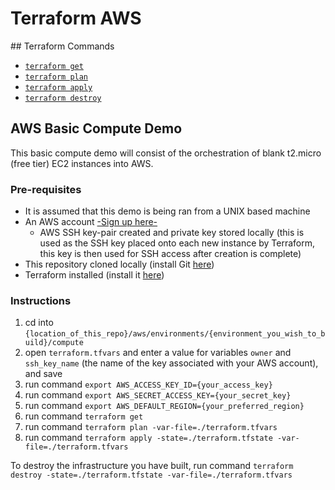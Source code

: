 # Terraform AWS

## Terraform Commands

* [`terraform get`](https://www.terraform.io/docs/commands/get.html)
* [`terraform plan`](https://www.terraform.io/docs/commands/plan.html)
* [`terraform apply`](https://www.terraform.io/docs/commands/apply.html)
* [`terraform destroy`](https://www.terraform.io/docs/commands/destroy.html)

## AWS Basic Compute Demo

This basic compute demo will consist of the orchestration of blank t2.micro (free tier) EC2 instances into AWS.

### Pre-requisites

- It is assumed that this demo is being ran from a UNIX based machine
- An AWS account [-Sign up here-](https://aws.amazon.com/premiumsupport/signup/)
  - AWS SSH key-pair created and private key stored locally (this is used as the SSH key placed onto each new instance by Terraform, this key is then used for SSH access after creation is complete)
- This repository cloned locally (install Git [here](https://git-scm.com/book/en/v2/Getting-Started-Installing-Git))
- Terraform installed (install it [here](https://www.terraform.io/downloads.html))

### Instructions

1. cd into `{location_of_this_repo}/aws/environments/{environment_you_wish_to_build}/compute`
2. open `terraform.tfvars` and enter a value for variables `owner` and `ssh_key_name` (the name of the key associated with your AWS account), and save
3. run command `export AWS_ACCESS_KEY_ID={your_access_key}`  
4. run command `export AWS_SECRET_ACCESS_KEY={your_secret_key}`  
5. run command `export AWS_DEFAULT_REGION={your_preferred_region}`  
6. run command `terraform get`
7. run command `terraform plan -var-file=./terraform.tfvars`
8. run command `terraform apply -state=./terraform.tfstate -var-file=./terraform.tfvars`

To destroy the infrastructure you have built, run command `terraform destroy -state=./terraform.tfstate -var-file=./terraform.tfvars`
